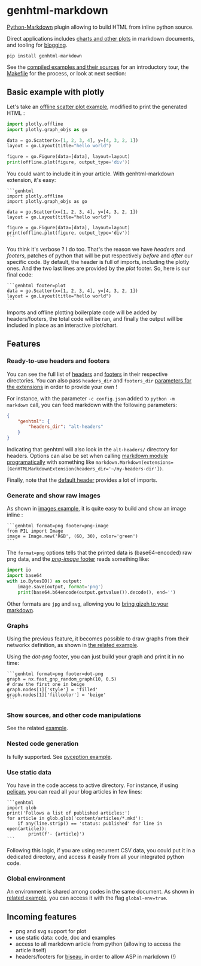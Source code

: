 # genhtml-markdown
[Python-Markdown](http://pythonhosted.org/Markdown/) plugin allowing to build HTML from inline python source.

Direct applications includes [charts and other plots](https://plot.ly/python/) in markdown documents, and tooling for [blogging](https://blog.getpelican.com/).

    pip install genhtml-markdown

See the [compiled examples and their sources](examples/) for an introductory tour, the [Makefile](Makefile) for the process, or look at next section:


## Basic example with plotly
Let's take an [offline scatter plot example](https://plot.ly/python/getting-started/#initialization-for-offline-plotting), modified to print the generated HTML :

```python
import plotly.offline
import plotly.graph_objs as go

data = go.Scatter(x=[1, 2, 3, 4], y=[4, 3, 2, 1])
layout = go.Layout(title="hello world")

figure = go.Figure(data=[data], layout=layout)
print(offline.plot(figure, output_type='div'))
```

You could want to include it in your article. With genhtml-markdown extension, it's easy:

    ```genhtml
    import plotly.offline
    import plotly.graph_objs as go

    data = go.Scatter(x=[1, 2, 3, 4], y=[4, 3, 2, 1])
    layout = go.Layout(title="hello world")

    figure = go.Figure(data=[data], layout=layout)
    print(offline.plot(figure, output_type='div'))
    ```

You think it's verbose ? I do too. That's the reason we have *headers* and *footers*, patches of python that will be put respectively *before* and *after* our specific code. By default, the header is full of imports, including the plotly ones. And the two last lines are provided by the *plot* footer. So, here is our final code:

    ```genhtml footer=plot
    data = go.Scatter(x=[1, 2, 3, 4], y=[4, 3, 2, 1])
    layout = go.Layout(title="hello world")
    ```

Imports and offline plotting boilerplate code will be added by headers/footers, the total code will be ran, and finally the output will be included in place as an interactive plot/chart.


## Features

### Ready-to-use headers and footers
You can see the full list of [headers](headers/) and [footers](footers/) in their respective directories. You can also pass `headers_dir` and `footers_dir` [parameters for the extensions](https://python-markdown.github.io/cli/#using-extensions) in order to provide your own !

For instance, with the parameter `-c config.json` added to `python -m markdown` call, you can feed markdown with the following parameters:

```json
{
	"genhtml": {
		"headers_dir": "alt-headers"
	}
}
```

Indicating that genhtml will also look in the `alt-headers/` directory for headers.
Options can also be set when calling [markdown module programatically](https://python-markdown.github.io/extensions/api/#configsettings) with something like `markdown.Markdown(extensions=[GenHTMLMarkdownExtension(headers_dir='~/my-headers-dir'])`.

Finally, note that the [default header](headers/default.py) provides a lot of imports.

### Generate and show raw images
As shown in [images example](examples/images.mkd),
it is quite easy to build and show an image inline :

    ```genhtml format=png footer=png-image
    from PIL import Image
    image = Image.new('RGB', (60, 30), color='green')
    ```

The `format=png` options tells that the printed data is (base64-encoded) raw png data,
and the [*png-image* footer](genhtml/footers/png-image.py) reads something like:

```python
import io
import base64
with io.BytesIO() as output:
    image.save(output, format='png')
    print(base64.b64encode(output.getvalue()).decode(), end='')
```

Other formats are `jpg` and `svg`, allowing you to [bring gizeh to your markdown](https://github.com/Zulko/gizeh).


### Graphs
Using the previous feature, it becomes possible to draw graphs from their networkx definition, as shown in [the related example](examples/networkx_and_dot.mkd).

Using the *dot-png* footer, you can just build your graph and print it in no time:

    ```genhtml format=png footer=dot-png
    graph = nx.fast_gnp_random_graph(10, 0.5)
    # draw the first one in beige
    graph.nodes[1]['style'] = 'filled'
    graph.nodes[1]['fillcolor'] = 'beige'
    ```

### Show sources, and other code manipulations
See the related [example](examples/arbitrary-python.mkd).

### Nested code generation
Is fully supported. See [pyception example](examples/pyception.mkd).


### Use static data
You have in the code access to active directory.
For instance, if using [pelican](https://blog.getpelican.com/), you can read all your blog articles in few lines:

    ```genhtml
    import glob
    print('Follows a list of published articles:')
    for article in glob.glob('content/articles/*.mkd'):
        if any(line.strip() == 'status: published' for line in open(article)):
            print(f'- {article}')
    ```

Following this logic, if you are using recurrent CSV data, you could put it in a dedicated directory,
and access it easily from all your integrated python code.

### Global environment
An environment is shared among codes in the same document.
As shown in [related example](examples/env-management.mkd), you can access it with the flag `global-env=true`.


## Incoming features
- png and svg support for plot
- use static data: code, doc and examples
- access to all markdown article from python (allowing to access the article itself)
- headers/footers for [biseau](https://gitlab.inria.fr/lbourneu/biseau), in order to allow ASP in markdown (!)

